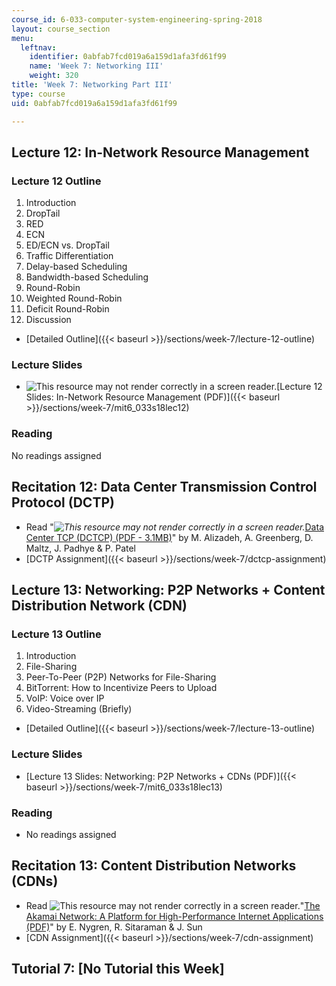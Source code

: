 ```yaml
---
course_id: 6-033-computer-system-engineering-spring-2018
layout: course_section
menu:
  leftnav:
    identifier: 0abfab7fcd019a6a159d1afa3fd61f99
    name: 'Week 7: Networking III'
    weight: 320
title: 'Week 7: Networking Part III'
type: course
uid: 0abfab7fcd019a6a159d1afa3fd61f99

---
```


Lecture 12: In-Network Resource Management
------------------------------------------

### Lecture 12 Outline

1.  Introduction
2.  DropTail
3.  RED
4.  ECN
5.  ED/ECN vs. DropTail
6.  Traffic Differentiation
7.  Delay-based Scheduling
8.  Bandwidth-based Scheduling
9.  Round-Robin
10.  Weighted Round-Robin
11.  Deficit Round-Robin
12.  Discussion

*   [Detailed Outline]({{< baseurl >}}/sections/week-7/lecture-12-outline)

### Lecture Slides

*   ![This resource may not render correctly in a screen reader.](/images/inacessible.gif)[Lecture 12 Slides: In-Network Resource Management (PDF)]({{< baseurl >}}/sections/week-7/mit6_033s18lec12)

### Reading

No readings assigned

Recitation 12: Data Center Transmission Control Protocol (DCTP)
---------------------------------------------------------------

*   Read "_![This resource may not render correctly in a screen reader.](/images/inacessible.gif)_[Data Center TCP (DCTCP) (PDF - 3.1MB)](https://people.csail.mit.edu/alizadeh/papers/dctcp-sigcomm10.pdf)" by M. Alizadeh, A. Greenberg, D. Maltz, J. Padhye & P. Patel
*   [DCTP Assignment]({{< baseurl >}}/sections/week-7/dctcp-assignment)

Lecture 13: Networking: P2P Networks + Content Distribution Network (CDN)
-------------------------------------------------------------------------

### Lecture 13 Outline

1.  Introduction
2.  File-Sharing
3.  Peer-To-Peer (P2P) Networks for File-Sharing
4.  BitTorrent: How to Incentivize Peers to Upload
5.  VoIP: Voice over IP
6.  Video-Streaming (Briefly)

*   [Detailed Outline]({{< baseurl >}}/sections/week-7/lecture-13-outline)

### Lecture Slides

*   [Lecture 13 Slides: Networking: P2P Networks + CDNs (PDF)]({{< baseurl >}}/sections/week-7/mit6_033s18lec13)

### Reading

*   No readings assigned

Recitation 13: Content Distribution Networks (CDNs)
---------------------------------------------------

*   Read ![This resource may not render correctly in a screen reader.](/images/inacessible.gif)"[The Akamai Network: A Platform for High-Performance Internet Applications (PDF)](https://www.akamai.com/us/en/multimedia/documents/technical-publication/the-akamai-network-a-platform-for-high-performance-internet-applications-technical-publication.pdf)" by E. Nygren, R. Sitaraman & J. Sun
*   [CDN Assignment]({{< baseurl >}}/sections/week-7/cdn-assignment)

Tutorial 7: \[No Tutorial this Week\]
-------------------------------------